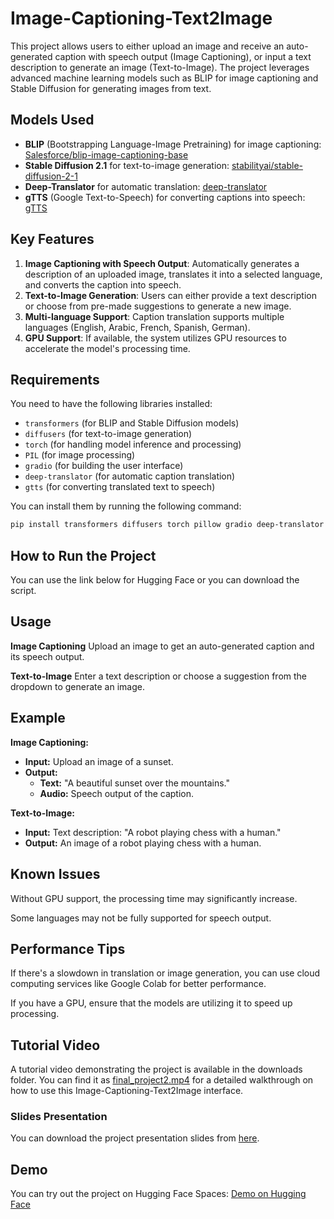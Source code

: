 # Image-Captioning-Text2Image
This project allows users to either upload an image and receive an auto-generated caption with speech output (Image Captioning), or input a text description to generate an image (Text-to-Image). The project leverages advanced machine learning models such as BLIP for image captioning and Stable Diffusion for generating images from text.

## Models Used
- **BLIP** (Bootstrapping Language-Image Pretraining) for image captioning: [Salesforce/blip-image-captioning-base](https://huggingface.co/Salesforce/blip-image-captioning-base)
- **Stable Diffusion 2.1** for text-to-image generation: [stabilityai/stable-diffusion-2-1](https://huggingface.co/stabilityai/stable-diffusion-2-1)
- **Deep-Translator** for automatic translation: [deep-translator](https://pypi.org/project/deep-translator/)
- **gTTS** (Google Text-to-Speech) for converting captions into speech: [gTTS](https://pypi.org/project/gTTS/)

## Key Features
1. **Image Captioning with Speech Output**: Automatically generates a description of an uploaded image, translates it into a selected language, and converts the caption into speech.
2. **Text-to-Image Generation**: Users can either provide a text description or choose from pre-made suggestions to generate a new image.
3. **Multi-language Support**: Caption translation supports multiple languages (English, Arabic, French, Spanish, German).
4. **GPU Support**: If available, the system utilizes GPU resources to accelerate the model's processing time.

## Requirements
You need to have the following libraries installed:
- `transformers` (for BLIP and Stable Diffusion models)
- `diffusers` (for text-to-image generation)
- `torch` (for handling model inference and processing)
- `PIL` (for image processing)
- `gradio` (for building the user interface)
- `deep-translator` (for automatic caption translation)
- `gtts` (for converting translated text to speech)

You can install them by running the following command:
```bash
pip install transformers diffusers torch pillow gradio deep-translator gtts
```

## How to Run the Project
You can use the link below for Hugging Face or you can download the script.


## Usage
**Image Captioning**
Upload an image to get an auto-generated caption and its speech output.

**Text-to-Image**
Enter a text description or choose a suggestion from the dropdown to generate an image.

## Example

**Image Captioning:**
- **Input:** Upload an image of a sunset.
- **Output:**
  - **Text:** "A beautiful sunset over the mountains."
  - **Audio:** Speech output of the caption.

**Text-to-Image:**
- **Input:** Text description: "A robot playing chess with a human."
- **Output:** An image of a robot playing chess with a human.




## Known Issues
Without GPU support, the processing time may significantly increase.

Some languages may not be fully supported for speech output.

## Performance Tips
If there's a slowdown in translation or image generation, you can use cloud computing services like Google Colab for better performance.

If you have a GPU, ensure that the models are utilizing it to speed up processing.


## Tutorial Video

A tutorial video demonstrating the project is available in the downloads folder. You can find it as [final_project2.mp4](./final_project2.mp4) for a detailed walkthrough on how to use this Image-Captioning-Text2Image interface.



### Slides Presentation
You can download the project presentation slides from [here](./Image%20Captioning%20and%20Text%20to%20Image.pdf).



## Demo

You can try out the project on Hugging Face Spaces: [Demo on Hugging Face](https://huggingface.co/spaces/Yaz1-e/Image-Captioning-Text2Image)

